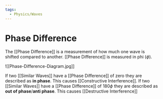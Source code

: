 ```yaml
---
tags:
  - Physics/Waves
---
```

# Phase Difference
The [[Phase Difference]] is a measurement of how much one wave is shifted compared to another. [[Phase Difference]] is measured in phi ($\phi$).

![[Phase-Difference-Diagram.jpg]]

If two [[Similar Waves]] have a [[Phase Difference]] of zero they are described as **in phase**. This causes [[Constructive Interference]].
If two [[Similar Waves]] have a [[Phase Difference]] of $180\phi$ they are described as **out of phase**/**anti phase**. This causes [[Destructive Interference]]